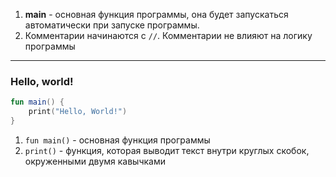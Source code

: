1. **main** - основная функция программы, она будет запускаться автоматически при запуске программы.
2. Комментарии начинаются с `//`. Комментарии не влияют на логику программы
___
### Hello, world!
```kotlin
fun main() {
	print("Hello, World!")
}
```
1. `fun main()` - основная функция программы
2. `print()` - функция, которая выводит текст внутри круглых скобок, окруженными двумя кавычками